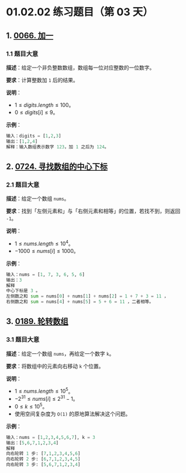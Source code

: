 # 01.02.02 练习题目（第 03 天）

## 1. [0066. 加一](https://leetcode.cn/problems/plus-one/)

### 1.1 题目大意

**描述**：给定一个非负整数数组，数组每一位对应整数的一位数字。

**要求**：计算整数加 `1` 后的结果。

**说明**：

- $1 \le digits.length \le 100$。
- $0 \le digits[i] \le 9$。

**示例**：

```python
输入：digits = [1,2,3]
输出：[1,2,4]
解释：输入数组表示数字 123，加 1 之后为 124。
```

## 2. [0724. 寻找数组的中心下标](https://leetcode.cn/problems/find-pivot-index/)

### 2.1 题目大意

**描述**：给定一个数组 `nums`。

**要求**：找到「左侧元素和」与「右侧元素和相等」的位置，若找不到，则返回 `-1`。

**说明**：

- $1 \le nums.length \le 10^4$。
- $-1000 \le nums[i] \le 1000$。

**示例**：

```python
输入：nums = [1, 7, 3, 6, 5, 6]
输出：3
解释
中心下标是 3 。
左侧数之和 sum = nums[0] + nums[1] + nums[2] = 1 + 7 + 3 = 11 ，
右侧数之和 sum = nums[4] + nums[5] = 5 + 6 = 11 ，二者相等。
```

## 3. [0189. 轮转数组](https://leetcode.cn/problems/rotate-array/)

### 3.1 题目大意

**描述**：给定一个数组 `nums`，再给定一个数字 `k`。

**要求**：将数组中的元素向右移动 `k` 个位置。

**说明**：

- $1 \le nums.length \le 10^5$。
- $-2^{31} \le nums[i] \le 2^{31} - 1$。
- $0 \le k \le 10^5$。
- 使用空间复杂度为 `O(1)` 的原地算法解决这个问题。

**示例**：

```python
输入：nums = [1,2,3,4,5,6,7], k = 3
输出：[5,6,7,1,2,3,4]
解释
向右轮转 1 步: [7,1,2,3,4,5,6]
向右轮转 2 步: [6,7,1,2,3,4,5]
向右轮转 3 步: [5,6,7,1,2,3,4]
```